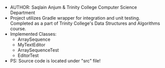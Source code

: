 - AUTHOR: Saqlain Anjum & Trinity College Computer Science Department
- Project utilizes Gradle wrapper for integration and unit testing. Completed as a part of Trinity College's Data Structures and Algorithms course.
- Implemented Classes:
  - ArraySequence
  - MyTextEditor
  - ArraySequenceTest
  - EditorTest
- PS: Source code is located under "src" file!
